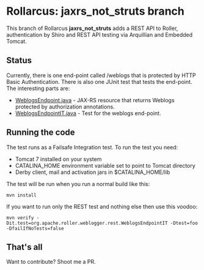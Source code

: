 Rollarcus: jaxrs_not_struts branch
===

This branch of Rollarcus __jaxrs_not_struts__ adds a REST API to Roller, 
authentication by Shiro and REST API testing via Arquillian and Embedded Tomcat.

Status
---

Currently, there is one end-point called /weblogs that is protected by HTTP
Basic Authentication. There is also one JUnit test that tests the end-point.
The interesting parts are:

* [WeblogsEndpoint.java](https://github.com/snoopdave/rollarcus/blob/jaxrs_not_struts/app/src/main/java/org/apache/roller/weblogger/rest/WeblogsEndpoint.java) - JAX-RS resource that returns Weblogs protected by authorization annotations.
* [WeblogsEndpointIT.java](https://github.com/snoopdave/rollarcus/blob/jaxrs_not_struts/app/src/test/java/org/apache/roller/weblogger/rest/WeblogsEndpointIT.java) - Test for the weblogs end-point.


Running the code
---
The test runs as a Failsafe Integration test. To run the test you need:

* Tomcat 7 installed on your system 
* CATALINA_HOME environment variable set to point to Tomcat directory
* Derby client, mail and activation jars in $CATALINA_HOME/lib

The test will be run when you run a normal build like this:

    mvn install

If you want to run only the REST test and nothing else then use this voodoo:

    mvn verify -Dit.test=org.apache.roller.weblogger.rest.WeblogsEndpointIT -Dtest=foo -DfailIfNoTests=false

That's all
---

Want to contribute? Shoot me a PR.
